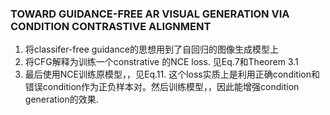 ### TOWARD GUIDANCE-FREE AR VISUAL GENERATION VIA CONDITION CONTRASTIVE ALIGNMENT
1. 将classifer-free guidance的思想用到了自回归的图像生成模型上
2. 将CFG解释为训练一个constrative 的NCE loss. 见Eq.7和Theorem 3.1
3. 最后使用NCE训练原模型，，见Eq.11. 这个loss实质上是利用正确condition和错误condition作为正负样本对。然后训练模型，，因此能增强condition generation的效果.